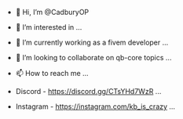 - 👋 Hi, I’m @CadburyOP
- 👀 I’m interested in ...
- 🌱 I’m currently working as a fivem developer ...
- 💞️ I’m looking to collaborate on qb-core topics ...

- 📫 How to reach me ...
- Discord - https://discord.gg/CTsYHd7WzR ...
- Instagram - https://instagram.com/kb_is_crazy ...


<!---
CadburyOP/CadburyOP is a ✨ special ✨ repository because its `README.md` (this file) appears on your GitHub profile.
You can click the Preview link to take a look at your changes.
--->

